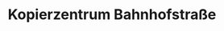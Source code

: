 ---
title: "Kopierzentrum Bahnhofstraße"
url: /elze/kopierzentrum-bahnhofstrasse/
shop: Kopieren
---